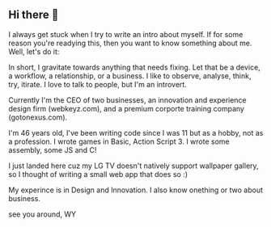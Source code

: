 ## Hi there 👋

<!--
**wyfahmy/wyfahmy** is a ✨ _special_ ✨ repository because its `README.md` (this file) appears on your GitHub profile.

Here are some ideas to get you started:

- 🔭 I’m currently working on ...
- 🌱 I’m currently learning ...
- 👯 I’m looking to collaborate on ...
- 🤔 I’m looking for help with ...
- 💬 Ask me about ...
- 📫 How to reach me: ...
- 😄 Pronouns: ...
- ⚡ Fun fact: ...
-->
I always get stuck when I try to write an intro about myself. If for some reason you're readying this, then you want to know something about me. Well, let's do it:

In short, I gravitate towards anything that needs fixing. Let that be a device, a workflow, a relationship, or a business. I like to observe, analyse, think, try, itirate. I love to talk to people, but I'm an introvert. 

Currently I'm the CEO of two businesses, an innovation and experience design firm (webkeyz.com), and a premium corporte training company (gotonexus.com). 

I'm 46 years old, I've been writing code since I was 11 but as a hobby, not as a profession. I wrote games in Basic, Action Script 3. I wrote some assembly, some JS and C! 

I just landed here cuz my LG TV doesn't natively support wallpaper gallery, so I thought of writing a small web app that does so :)

My experince is in Design and Innovation. I also know onething or two about business.

see you around,
WY
